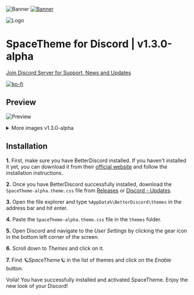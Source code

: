 ![Banner](https://i.imgur.com/pGjctKv.png)
[![Banner](https://i.imgur.com/3OnuvpH.png)](https://github.com/SpaceEnergy/SpaceTheme-Steam)

![Logo](https://i.imgur.com/oo9MNQb.png)
# SpaceTheme for Discord | v1.3.0-alpha
[Join Discord Server for Support, News and Updates](https://discord.gg/7Zv8Xz3Vzn)

[![ko-fi](https://ko-fi.com/img/githubbutton_sm.svg)](https://ko-fi.com/spacetheme)

## Preview
![Preview](https://i.imgur.com/S0hi5np.png)
<details>
    <summary>More images v1.3.0-alpha</summary>
    <h3>Chat</h3>
    <img src="https://i.imgur.com/XJtsaKE.png">
    <h3>Forum</h3>
    <img src="https://i.imgur.com/SJ7Pbxt.png">
</details>

## Installation
**1.** First, make sure you have BetterDiscord installed. If you haven't installed it yet, you can download it from their [official website](https://betterdiscord.app) and follow the installation instructions.

**2.** Once you have BetterDiscord successfully installed, download the `SpaceTheme-alpha.theme.css` file from [Releases](https://github.com/SpaceEnergy/SpaceTheme-Discord/releases) or [⁠Discord - Updates](https://discord.com/channels/1104516050537685144/1104523460052520980).

**3.** Open the file explorer and type `%AppData%\BetterDiscord\themes` in the address bar and hit enter.

**4.** Paste the `SpaceTheme-alpha.theme.css` file in the `themes` folder.

**5.** Open Discord and navigate to the *User Settings* by clicking the gear icon in the bottom left corner of the screen.

**6.** Scroll down to *Themes* and click on it.

**7.** Find *🪐SpaceTheme🪐* in the list of themes and click on the *Enable* button.

Voila! You have successfully installed and activated SpaceTheme. Enjoy the new look of your Discord!
